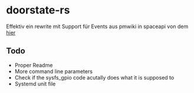 # doorstate-rs
Effektiv ein rewrite mit Support für Events aus pmwiki in spaceapi von dem [hier](https://github.com/hackspace-marburg/spaceapi)

## Todo
* Proper Readme
* More command line parameters
* Check if the sysfs_gpio code acutally does what it is supposed to
* Systemd unit file
